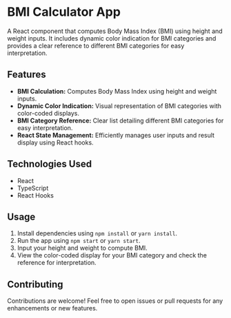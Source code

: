 # BMI Calculator App

A React component that computes Body Mass Index (BMI) using height and weight inputs. It includes dynamic color indication for BMI categories and provides a clear reference to different BMI categories for easy interpretation.

## Features

- **BMI Calculation:** Computes Body Mass Index using height and weight inputs.
- **Dynamic Color Indication:** Visual representation of BMI categories with color-coded displays.
- **BMI Category Reference:** Clear list detailing different BMI categories for easy interpretation.
- **React State Management:** Efficiently manages user inputs and result display using React hooks.

## Technologies Used

- React
- TypeScript
- React Hooks

## Usage

1. Install dependencies using `npm install` or `yarn install`.
2. Run the app using `npm start` or `yarn start`.
3. Input your height and weight to compute BMI.
4. View the color-coded display for your BMI category and check the reference for interpretation.

## Contributing

Contributions are welcome! Feel free to open issues or pull requests for any enhancements or new features.
